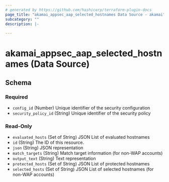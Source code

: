 ```yaml
---
# generated by https://github.com/hashicorp/terraform-plugin-docs
page_title: "akamai_appsec_aap_selected_hostnames Data Source - akamai"
subcategory: ""
description: |-
  
---
```


# akamai_appsec_aap_selected_hostnames (Data Source)





<!-- schema generated by tfplugindocs -->
## Schema

### Required

- `config_id` (Number) Unique identifier of the security configuration
- `security_policy_id` (String) Unique identifier of the security policy

### Read-Only

- `evaluated_hosts` (Set of String) JSON List of evaluated hostnames
- `id` (String) The ID of this resource.
- `json` (String) JSON representation
- `match_targets` (String) Match target information (for non-WAP accounts)
- `output_text` (String) Text representation
- `protected_hosts` (Set of String) JSON List of protected hostnames
- `selected_hosts` (Set of String) JSON List of selected hostnames (for non-WAP accounts)
